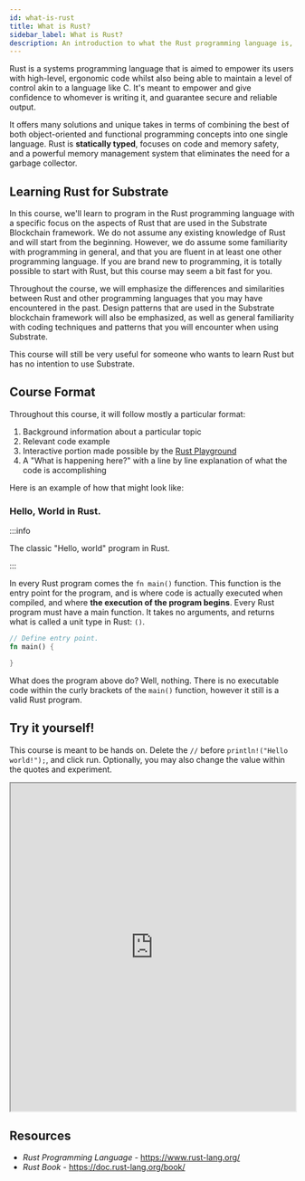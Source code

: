 ```yaml
---
id: what-is-rust
title: What is Rust?
sidebar_label: What is Rust?
description: An introduction to what the Rust programming language is, and how it compares to other languages.
---
```


Rust is a systems programming language that is aimed to empower its users with high-level, ergonomic code whilst also being able to maintain a level of control akin to a language like C.  It's meant to empower and give confidence to whomever is writing it, and guarantee secure and reliable output.

It offers many solutions and unique takes in terms of combining the best of both object-oriented and functional programming concepts into one single language.  Rust is **statically typed**, focuses on code and memory safety, and a powerful memory management system that eliminates the need for a garbage collector.

## Learning Rust for Substrate

In this course, we'll learn to program in the Rust programming language with a specific focus on the aspects of Rust that are used in the Substrate Blockchain framework. We do not assume any existing knowledge of Rust and will start from the beginning. However, we do assume some familiarity with programming in general, and that you are fluent in at least one other programming language. If you are brand new to programming, it is totally possible to start with Rust, but this course may seem a bit fast for you.

Throughout the course, we will emphasize the differences and similarities between Rust and other programming languages that you may have encountered in the past. Design patterns that are used in the Substrate blockchain framework will also be emphasized, as well as general familiarity with coding techniques and patterns that you will encounter when using Substrate. 

This course will still be very useful for someone who wants to learn Rust but has no intention to use Substrate.

## Course Format

Throughout this course, it will follow mostly a particular format: 

1. Background information about a particular topic
2. Relevant code example 
3. Interactive portion made possible by the [Rust Playground](https://play.rust-lang.org/)
4. A "What is happening here?" with a line by line explanation of what the code is accomplishing

Here is an example of how that might look like:

### Hello, World in Rust.

:::info

The classic "Hello, world" program in Rust.

:::

In every Rust program comes the `fn main()` function.  This function is the entry point for the program, and is where code is actually executed when compiled, and where **the execution of the program begins**.  Every Rust program must have a main function.  It takes no arguments, and returns what is called a unit type in Rust: `()`.

```rust
// Define entry point.
fn main() {

}
```

What does the program above do? Well, nothing.  There is no executable code within the curly brackets of the `main()` function, however it still is a valid Rust program.

## Try it yourself!

This course is meant to be hands on.  Delete the `//` before `println!("Hello world!");`, and click run.  Optionally, you may also change the value within the quotes and experiment. 

<iframe width="100%" height="580" src="https://play.rust-lang.org/?version=stable&mode=debug&edition=2021&code=%2F%2F+Define+entry+point.%0Afn+main%28%29+%7B%0A++++%2F%2F+Writes+to+the+output.+Delete+the+%27%2F%2F%27+before+println+and+see+what+happens%21%0A+++%2F%2F+println%21%28%22Hello+world%21%22%29%3B%0A%7D"></iframe>

## Resources

- *Rust Programming Language* - https://www.rust-lang.org/
- *Rust Book* - https://doc.rust-lang.org/book/

